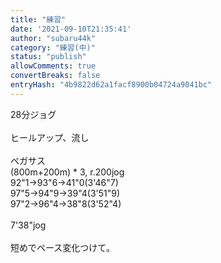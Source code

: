 ```yaml
---
title: "練習"
date: '2021-09-10T21:35:41'
author: "subaru44k"
category: "練習(中)"
status: "publish"
allowComments: true
convertBreaks: false
entryHash: "4b9822d62a1facf8900b04724a9041bc"
---
```

28分ジョグ<br>
<br>
ヒールアップ、流し<br>
<br>
ペガサス<br>
(800m+200m) * 3, r.200jog<br>
92"1→93"6→41"0(3'46"7)<br>
97"5→94"9→39"4(3'51"9)<br>
97"2→96"4→38"8(3'52"4)<br>
<br>
7'38"jog<br>
<br>
短めでペース変化つけて。
